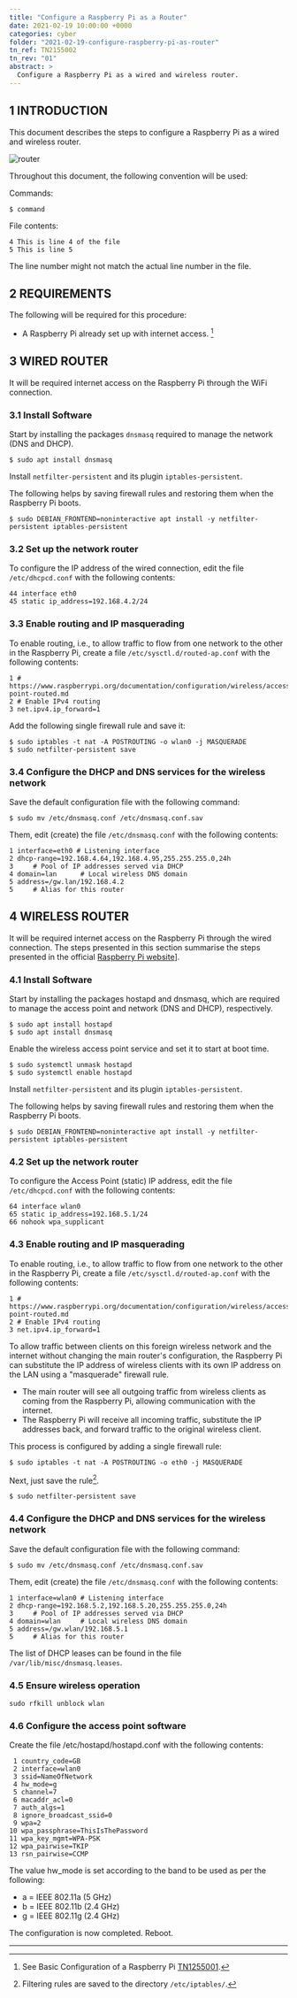 ```yaml
---
title: "Configure a Raspberry Pi as a Router"
date: 2021-02-19 10:00:00 +0000
categories: cyber
folder: "2021-02-19-configure-raspberry-pi-as-router"
tn_ref: TN2155002
tn_rev: "01"
abstract: >
  Configure a Raspberry Pi as a wired and wireless router.
---
```

## 1 INTRODUCTION

This document describes the steps to configure a Raspberry Pi as a wired and wireless router.

![router](/assets/images/posts/2021-02-19-configure-raspberry-pi-as-router/img0101.png)

Throughout this document, the following convention will be used:

Commands:

    $ command

File contents:

    4 This is line 4 of the file
    5 This is line 5

The line number might not match the actual line number in the file.

## 2 REQUIREMENTS

The following will be required for this procedure:
- A Raspberry Pi already set up with internet access. [^1]

## 3 WIRED ROUTER

It will be required internet access on the Raspberry Pi through the WiFi connection.

### 3.1 Install Software

Start by installing the packages `dnsmasq` required to manage the network (DNS and DHCP).

    $ sudo apt install dnsmasq

Install `netfilter-persistent` and its plugin `iptables-persistent`. 

The following helps by saving firewall rules and restoring them when the Raspberry Pi boots.

    $ sudo DEBIAN_FRONTEND=noninteractive apt install -y netfilter-persistent iptables-persistent

### 3.2 Set up the network router

To configure the IP address of the wired connection, edit the file `/etc/dhcpcd.conf` with the following contents:

    44 interface eth0
    45 static ip_address=192.168.4.2/24

### 3.3 Enable routing and IP masquerading

To enable routing, i.e., to allow traffic to flow from one network to the other in the Raspberry Pi, create a file `/etc/sysctl.d/routed-ap.conf` with the following contents:

    1 # https://www.raspberrypi.org/documentation/configuration/wireless/access-point-routed.md
    2 # Enable IPv4 routing
    3 net.ipv4.ip_forward=1

Add the following single firewall rule and save it:

    $ sudo iptables -t nat -A POSTROUTING -o wlan0 -j MASQUERADE
    $ sudo netfilter-persistent save

### 3.4 Configure the DHCP and DNS services for the wireless network

Save the default configuration file with the following command:

    $ sudo mv /etc/dnsmasq.conf /etc/dnsmasq.conf.sav

Them, edit (create) the file `/etc/dnsmasq.conf` with the following contents:

    1 interface=eth0 # Listening interface
    2 dhcp-range=192.168.4.64,192.168.4.95,255.255.255.0,24h
    3     # Pool of IP addresses served via DHCP
    4 domain=lan      # Local wireless DNS domain
    5 address=/gw.lan/192.168.4.2
    5     # Alias for this router

## 4 WIRELESS ROUTER

It will be required internet access on the Raspberry Pi through the wired connection.
The steps presented in this section summarise the steps presented in the official [Raspberry Pi website](https://www.raspberrypi.org/documentation/configuration/wireless/access-point-routed.md)].

### 4.1 Install Software

Start by installing the packages hostapd and dnsmasq, which are required to manage the access point and network (DNS and DHCP), respectively.

    $ sudo apt install hostapd
    $ sudo apt install dnsmasq

Enable the wireless access point service and set it to start at boot time.

    $ sudo systemctl unmask hostapd
    $ sudo systemctl enable hostapd

Install `netfilter-persistent` and its plugin `iptables-persistent`.

The following helps by saving firewall rules and restoring them when the Raspberry Pi boots.

    $ sudo DEBIAN_FRONTEND=noninteractive apt install -y netfilter-persistent iptables-persistent

### 4.2	Set up the network router

To configure the Access Point (static) IP address, edit the file `/etc/dhcpcd.conf` with the following contents:

    64 interface wlan0
    65 static ip_address=192.168.5.1/24
    66 nohook wpa_supplicant

### 4.3 Enable routing and IP masquerading

To enable routing, i.e., to allow traffic to flow from one network to the other in the Raspberry Pi, create a file `/etc/sysctl.d/routed-ap.conf` with the following contents:

    1 # https://www.raspberrypi.org/documentation/configuration/wireless/access-point-routed.md
    2 # Enable IPv4 routing
    3 net.ipv4.ip_forward=1

To allow traffic between clients on this foreign wireless network and the internet without changing the main router's configuration, the Raspberry Pi can substitute the IP address of wireless clients with its own IP address on the LAN using a "masquerade" firewall rule.

- The main router will see all outgoing traffic from wireless clients as coming from the Raspberry Pi, allowing communication with the internet.
- The Raspberry Pi will receive all incoming traffic, substitute the IP addresses back, and forward traffic to the original wireless client.

This process is configured by adding a single firewall rule:

    $ sudo iptables -t nat -A POSTROUTING -o eth0 -j MASQUERADE

Next, just save the rule[^2].

    $ sudo netfilter-persistent save

### 4.4 Configure the DHCP and DNS services for the wireless network

Save the default configuration file with the following command:

    $ sudo mv /etc/dnsmasq.conf /etc/dnsmasq.conf.sav

Them, edit (create) the file `/etc/dnsmasq.conf` with the following contents:

    1 interface=wlan0 # Listening interface
    2 dhcp-range=192.168.5.2,192.168.5.20,255.255.255.0,24h
    3     # Pool of IP addresses served via DHCP
    4 domain=wlan     # Local wireless DNS domain
    5 address=/gw.wlan/192.168.5.1
    5     # Alias for this router

The list of DHCP leases can be found in the file `/var/lib/misc/dnsmasq.leases`.

### 4.5 Ensure wireless operation

    sudo rfkill unblock wlan

### 4.6 Configure the access point software

Create the file /etc/hostapd/hostapd.conf with the following contents:

     1 country_code=GB
     2 interface=wlan0
     3 ssid=NameOfNetwork
     4 hw_mode=g
     5 channel=7
     6 macaddr_acl=0
     7 auth_algs=1
     8 ignore_broadcast_ssid=0
     9 wpa=2
    10 wpa_passphrase=ThisIsThePassword
    11 wpa_key_mgmt=WPA-PSK
    12 wpa_pairwise=TKIP
    13 rsn_pairwise=CCMP

The value hw_mode  is set according to the band to be used as per the following:
- a = IEEE 802.11a (5 GHz)
- b = IEEE 802.11b (2.4 GHz)
- g = IEEE 802.11g (2.4 GHz)

The configuration is now completed. Reboot.

---
[^1]: See Basic Configuration of a Raspberry Pi [TN1255001](/cyber/2021/02/16/basic-configuration-raspberry-pi.html).
[^2]: Filtering rules are saved to the directory `/etc/iptables/`.
